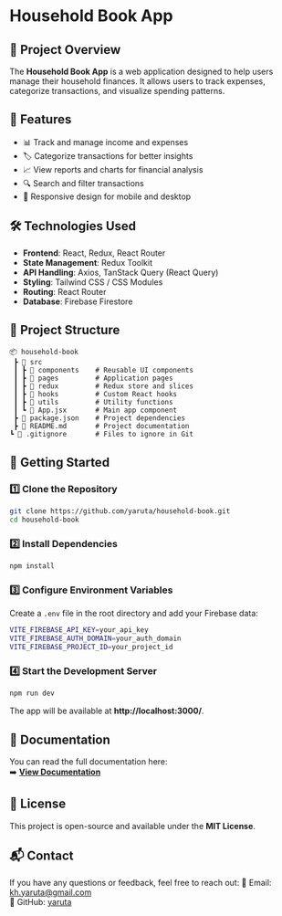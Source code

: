 # Household Book App

## 📌 Project Overview
The **Household Book App** is a web application designed to help users manage their household finances. It allows users to track expenses, categorize transactions, and visualize spending patterns.

## 🚀 Features
- 📊 Track and manage income and expenses
- 🏷️ Categorize transactions for better insights
- 📈 View reports and charts for financial analysis
- 🔍 Search and filter transactions
- 🔄 Responsive design for mobile and desktop

## 🛠️ Technologies Used
- **Frontend**: React, Redux, React Router
- **State Management**: Redux Toolkit
- **API Handling**: Axios, TanStack Query (React Query)
- **Styling**: Tailwind CSS / CSS Modules
- **Routing**: React Router
- **Database**: Firebase Firestore

## 📂 Project Structure
```
📦 household-book
 ┣ 📂 src
 ┃ ┣ 📂 components    # Reusable UI components
 ┃ ┣ 📂 pages         # Application pages
 ┃ ┣ 📂 redux         # Redux store and slices
 ┃ ┣ 📂 hooks         # Custom React hooks
 ┃ ┣ 📂 utils         # Utility functions
 ┃ ┗ 📜 App.jsx       # Main app component
 ┣ 📜 package.json    # Project dependencies
 ┣ 📜 README.md       # Project documentation
┗ 📜 .gitignore       # Files to ignore in Git
```

## 🚀 Getting Started
### 1️⃣ Clone the Repository
```sh
git clone https://github.com/yaruta/household-book.git
cd household-book
```
### 2️⃣ Install Dependencies
```sh
npm install
```
### 3️⃣ Configure Environment Variables
Create a `.env` file in the root directory and add your Firebase data:
```sh
VITE_FIREBASE_API_KEY=your_api_key
VITE_FIREBASE_AUTH_DOMAIN=your_auth_domain
VITE_FIREBASE_PROJECT_ID=your_project_id
```

### 4️⃣ Start the Development Server
```sh
npm run dev
```
The app will be available at **http://localhost:3000/**.

## 📖 Documentation
You can read the full documentation here:  
➡️ **[View Documentation](https://yaruta.github.io/household-book/)**

## 📜 License
This project is open-source and available under the **MIT License**.

## 📬 Contact
If you have any questions or feedback, feel free to reach out:
📧 Email: kh.yaruta@gmail.com  
🐙 GitHub: [yaruta](https://github.com/yaruta)
